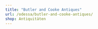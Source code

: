 ```yaml
---
title: "Butler and Cooke Antiques"
url: /odessa/butler-and-cooke-antiques/
shop: Antiquitäten
---
```

